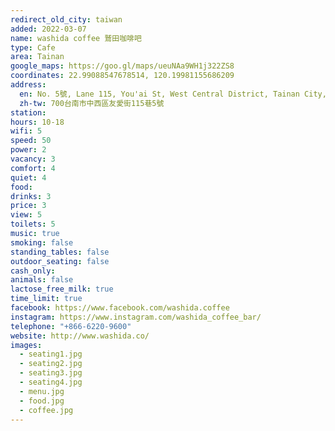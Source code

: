 ```yaml
---
redirect_old_city: taiwan
added: 2022-03-07
name: washida coffee 鷲田咖啡吧
type: Cafe
area: Tainan
google_maps: https://goo.gl/maps/ueuNAa9WH1j322ZS8
coordinates: 22.99088547678514, 120.19981155686209
address:
  en: No. 5號, Lane 115, You'ai St, West Central District, Tainan City, 700
  zh-tw: 700台南市中西區友愛街115巷5號
station: 
hours: 10-18
wifi: 5
speed: 50
power: 2
vacancy: 3
comfort: 4
quiet: 4
food: 
drinks: 3
price: 3
view: 5
toilets: 5
music: true
smoking: false
standing_tables: false
outdoor_seating: false
cash_only: 
animals: false
lactose_free_milk: true
time_limit: true
facebook: https://www.facebook.com/washida.coffee
instagram: https://www.instagram.com/washida_coffee_bar/
telephone: "+866-6220-9600"
website: http://www.washida.co/
images:
  - seating1.jpg
  - seating2.jpg
  - seating3.jpg
  - seating4.jpg
  - menu.jpg
  - food.jpg
  - coffee.jpg
---
```

